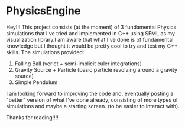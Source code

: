 # PhysicsEngine

Hey!!!
This project consists (at the moment) of 3 fundamental Physics simulations that
I've tried and implemented in C++ using SFML as my visualization library.I am 
aware that what I've done is of fundamental knowledge but I thought it would be
pretty cool to try and test my C++ skills.
The simulations provided:
1) Falling Ball (verlet + semi-implicit euler integrations)
2) Gravity Source + Particle (basic particle revolving around a gravity source)
3) Simple Pendulum

I am looking forward to improving the code and, eventually posting a "better" version
of what I've done already, consisting of more types of simulations and maybe a starting screen.
(to be easier to interact with).

Thanks for reading!!!!
